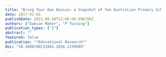 ```yaml
---
title: "Bring Your Own Device– a Snapshot of Two Australian Primary Schools"
date: 2017-01-01
publishDate: 2021-08-20T12:06:00.898706Z
authors: ["Damian Maher", "P Twining"]
publication_types: ["2"]
abstract: ""
featured: false
publication: "*Educational Research*"
doi: "10.1080/00131881.2016.1239509"
---
```


